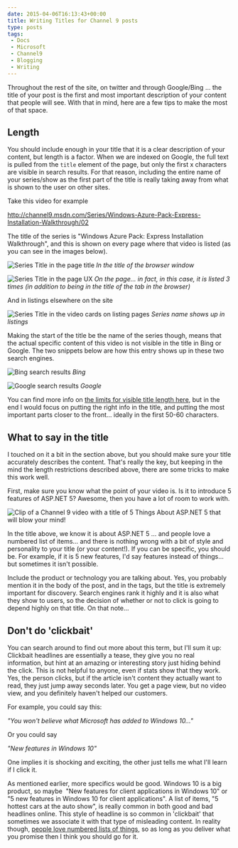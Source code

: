 ```yaml
---
date: 2015-04-06T16:13:43+00:00
title: Writing Titles for Channel 9 posts
type: posts
tags:
 - Docs
 - Microsoft
 - Channel9
 - Blogging
 - Writing
---
```

Throughout the rest of the site, on twitter and through Google/Bing … the title of your post is the first and most important description of your content that people will see. With that in mind, here are a few tips to make the most of that space.

## Length

You should include enough in your title that it is a clear description of your content, but length is a factor. When we are indexed on Google, the full text is pulled from the `title` element of the page, but only the first x characters are visible in search results. For that reason, including the entire name of your series/show as the first part of the title is really taking away from what is shown to the user on other sites.

Take this video for example

<http://channel9.msdn.com/Series/Windows-Azure-Pack-Express-Installation-Walkthrough/02>

The title of the series is "Windows Azure Pack: Express Installation Walkthrough", and this is shown on every page where that video is listed (as you can see in the images below).

![Series Title in the page title](/images/titlesForChannel9_figure1.png)
_In the title of the browser window_

![Series Title in the page UX](/images/titlesForChannel9_figure2.png)
_On the page… in fact, in this case, it is listed 3 times (in addition to being in the title of the tab in the browser)_

And in listings elsewhere on the site

![Series Title in the video cards on listing pages](/images/titlesForChannel9_figure3.png)
_Series name shows up in listings_

Making the start of the title be the name of the series though, means that the actual specific content of this video is not visible in the title in Bing or Google. The two snippets below are how this entry shows up in these two search engines.

![Bing search results](/images/titlesForChannel9_figure4.png)
_Bing_

![Google search results](/images/titlesForChannel9_figure5.png)
_Google_

You can find more info on [the limits for visible title length here](http://blog.powermapper.com/blog/post/Page-Title-Length-for-Search-Engines.aspx), but in the end I would focus on putting the right info in the title, and putting the most important parts closer to the front… ideally in the first 50-60 characters.

## What to say in the title

I touched on it a bit in the section above, but you should make sure your title accurately describes the content. That's really the key, but keeping in the mind the length restrictions described above, there are some tricks to make this work well.

First, make sure you know what the point of your video is. Is it to introduce 5 features of ASP.NET 5? Awesome, then you have a lot of room to work with.

![Clip of a Channel 9 video with a title of 5 Things About ASP.NET 5 that will blow your mind!](/images/titlesForChannel9_figure6.png)

In the title above, we know it is about ASP.NET 5 … and people love a numbered list of items… and there is nothing wrong with a bit of style and personality to your title (or your content!). If you can be specific, you should be. For example, if it is 5 new features, I'd say features instead of things… but sometimes it isn't possible.

Include the product or technology you are talking about. Yes, you probably mention it in the body of the post, and in the tags, but the title is extremely important for discovery. Search engines rank it highly and it is also what they show to users, so the decision of whether or not to click is going to depend highly on that title. On that note…

## Don't do 'clickbait'

You can search around to find out more about this term, but I'll sum it up: Clickbait headlines are essentially a tease, they give you no real information, but hint at an amazing or interesting story just hiding behind the click. This is not helpful to anyone, even if stats show that they work. Yes, the person clicks, but if the article isn't content they actually want to read, they just jump away seconds later. You get a page view, but no video view, and you definitely haven't helped our customers.

For example, you could say this:

_"You won't believe what Microsoft has added to Windows 10…"_

Or you could say

_"New features in Windows 10"_

One implies it is shocking and exciting, the other just tells me what I'll learn if I click it.

As mentioned earlier, more specifics would be good. Windows 10 is a big product, so maybe  "New features for client applications in Windows 10" or "5 new features in Windows 10 for client applications". A list of items, "5 hottest cars at the auto show", is really common in both good and bad headlines online. This style of headline is so common in 'clickbait' that sometimes we associate it with that type of misleading content. In reality though, [people love numbered lists of things](http://www.newyorker.com/tech/elements/a-list-of-reasons-why-our-brains-love-lists), so as long as you deliver what you promise then I think you should go for it.
